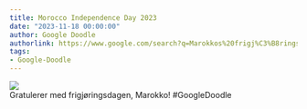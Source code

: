 ```yaml
---
title: Morocco Independence Day 2023
date: "2023-11-18 00:00:00"
author: Google Doodle
authorlink: https://www.google.com/search?q=Marokkos%20frigj%C3%B8ringsdag
tags:
- Google-Doodle
---
```

<img src="https://www.google.com/logos/doodles/2023/morocco-independence-day-2023-6753651837109968-law.gif" referrerpolicy="no-referrer"><br>Gratulerer med frigjøringsdagen, Marokko! #GoogleDoodle